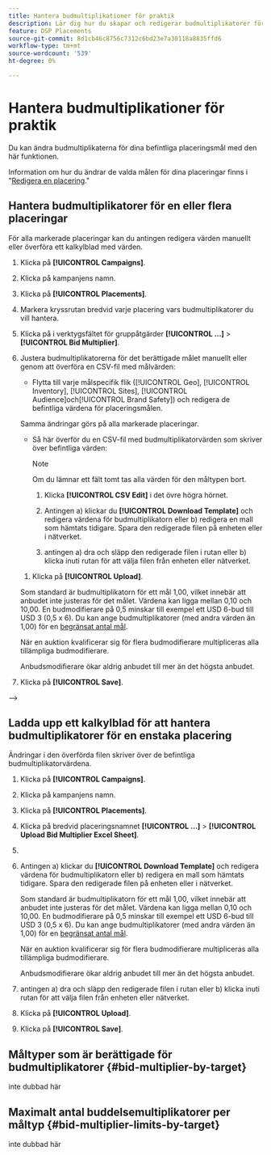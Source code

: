 ```yaml
---
title: Hantera budmultiplikationer för praktik
description: Lär dig hur du skapar och redigerar budmultiplikatorer för angivna placeringsmål.
feature: DSP Placements
source-git-commit: 8d1cb46c8756c7312c6bd23e7a30118a8835ffd6
workflow-type: tm+mt
source-wordcount: '539'
ht-degree: 0%

---
```


# Hantera budmultiplikationer för praktik


<!--

See if any of these procedures are implemented; may need to be edited and/or re-worded based on functionality/UI

-->

Du kan ändra budmultiplikaterna för dina befintliga placeringsmål med den här funktionen.

Information om hur du ändrar de valda målen för dina placeringar finns i &quot;[Redigera en placering](/help/dsp/campaign-management/placements/placement-edit.md).&quot;

## Hantera budmultiplikatorer för en eller flera placeringar

För alla markerade placeringar kan du antingen redigera värden manuellt eller överföra ett kalkylblad med värden.

1. Klicka på **[!UICONTROL Campaigns]**.

1. Klicka på kampanjens namn.

1. Klicka på **[!UICONTROL Placements]**.

1. Markera kryssrutan bredvid varje placering vars budmultiplikatorer du vill hantera.

1. Klicka på i verktygsfältet för gruppåtgärder **[!UICONTROL ...]** > **[!UICONTROL Bid Multiplier]**.

1. Justera budmultiplikatorerna för det berättigade målet manuellt eller genom att överföra en CSV-fil med målvärden:

   * Flytta till varje målspecifik flik ([!UICONTROL Geo], [!UICONTROL Inventory], [!UICONTROL Sites], [!UICONTROL Audience]och[!UICONTROL Brand Safety]) och redigera de befintliga värdena för placeringsmålen.

   Samma ändringar görs på alla markerade placeringar.

   * Så här överför du en CSV-fil med budmultiplikatorvärden som skriver över befintliga värden:

     >[!NOTE]
     >
     >Om du lämnar ett fält tomt tas alla värden för den måltypen bort.<!-- Verify and re-word if needed. I'm not sure if you'll be able to have multiple data rows (one per placement) or if there will be only one data row applicable for all. -->

      1. Klicka **[!UICONTROL CSV Edit]** i det övre högra hörnet.

      1. Antingen a) klickar du **[!UICONTROL Download Template]** och redigera värdena för budmultiplikatorn eller b) redigera en mall som hämtats tidigare. Spara den redigerade filen på enheten eller i nätverket.

      1. antingen a) dra och släpp den redigerade filen i rutan eller b) klicka inuti rutan för att välja filen från enheten eller nätverket.

   1. Klicka på **[!UICONTROL Upload]**.

   Som standard är budmultiplikatorn för ett mål 1,00, vilket innebär att anbudet inte justeras för det målet. Värdena kan ligga mellan 0,10 och 10,00. En budmodifierare på 0,5 minskar till exempel ett USD 6-bud till USD 3 (0,5 x 6). Du kan ange budmultiplikatorer (med andra värden än 1,00) för en [begränsat antal mål](#bid-multiplier-limits-by-target).

   När en auktion kvalificerar sig för flera budmodifierare multipliceras alla tillämpliga budmodifierare.

   Anbudsmodifierare ökar aldrig anbudet till mer än det högsta anbudet.

1. Klicka på **[!UICONTROL Save]**.

—>

## Ladda upp ett kalkylblad för att hantera budmultiplikatorer för en enstaka placering<!-- Is this still going to exist independently, or will you just do this via the "Bid Multiplier" option in the main context menu for placements? If both options, then reword headings for distinction -->

Ändringar i den överförda filen skriver över de befintliga budmultiplikatorvärdena.<!-- what if you delete a row? -->

1. Klicka på **[!UICONTROL Campaigns]**.

1. Klicka på kampanjens namn.

1. Klicka på **[!UICONTROL Placements]**.

1. Klicka på bredvid placeringsnamnet  **[!UICONTROL ...]** > **[!UICONTROL Upload Bid Multiplier Excel Sheet]**.

1. 
   <!-- Verify the rest of these steps. -->

1. Antingen a) klickar du **[!UICONTROL Download Template]** och redigera värdena för budmultiplikatorn eller b) redigera en mall som hämtats tidigare. Spara den redigerade filen på enheten eller i nätverket.

   Som standard är budmultiplikatorn för ett mål 1,00, vilket innebär att anbudet inte justeras för det målet. Värdena kan ligga mellan 0,10 och 10,00. En budmodifierare på 0,5 minskar till exempel ett USD 6-bud till USD 3 (0,5 x 6). Du kan ange budmultiplikatorer (med andra värden än 1,00) för en [begränsat antal mål](#bid-multiplier-limits-by-target).

   När en auktion kvalificerar sig för flera budmodifierare multipliceras alla tillämpliga budmodifierare.

   Anbudsmodifierare ökar aldrig anbudet till mer än det högsta anbudet.

1. antingen a) dra och släpp den redigerade filen i rutan eller b) klicka inuti rutan för att välja filen från enheten eller nätverket.

1. Klicka på **[!UICONTROL Upload]**.

1. Klicka på **[!UICONTROL Save]**.

## Måltyper som är berättigade för budmultiplikatorer {#bid-multiplier-by-target}

inte dubbad här

## Maximalt antal buddelsemultiplikatorer per måltyp {#bid-multiplier-limits-by-target}

inte dubbad här

<!--

>[!MORELIKETHIS]
>
>* [About Placement Management](placement-about.md)
>* [Edit a Placement](placement-edit.md)
>* [View the Change Log for a Placement](placement-change-log.md)
>* [Placement Settings](placement-settings.md)
 -->

